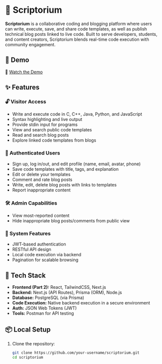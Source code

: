 # 🧠 Scriptorium

**Scriptorium** is a collaborative coding and blogging platform where users can write, execute, save, and share code templates, as well as publish technical blog posts linked to live code. Built to serve developers, students, and content creators, Scriptorium blends real-time code execution with community engagement.

## 🚀 Demo

🎥 [Watch the Demo](https://drive.google.com/file/d/1W7PpIJoaogtv7At9_wey0mT4Gsut-uMq/view?usp=sharing)

## ✨ Features

### 🔓 Visitor Access
- Write and execute code in C, C++, Java, Python, and JavaScript
- Syntax highlighting and live output
- Provide stdin input for programs
- View and search public code templates
- Read and search blog posts
- Explore linked code templates from blogs

### 🔐 Authenticated Users
- Sign up, log in/out, and edit profile (name, email, avatar, phone)
- Save code templates with title, tags, and explanation
- Edit or delete your templates
- Comment and rate blog posts
- Write, edit, delete blog posts with links to templates
- Report inappropriate content

### 🛠 Admin Capabilities
- View most-reported content
- Hide inappropriate blog posts/comments from public view

### 🧩 System Features
- JWT-based authentication
- RESTful API design
- Local code execution via backend
- Pagination for scalable browsing

## 🧰 Tech Stack

- **Frontend (Part 2):** React, TailwindCSS, Next.js
- **Backend:** Next.js (API Routes), Prisma (ORM), Node.js
- **Database:** PostgreSQL (via Prisma)
- **Code Execution:** Native backend execution in a secure environment
- **Auth:** JSON Web Tokens (JWT)
- **Tools:** Postman for API testing

## 📦 Local Setup

1. Clone the repository:
   ```bash
   git clone https://github.com/your-username/scriptorium.git
   cd scriptorium
